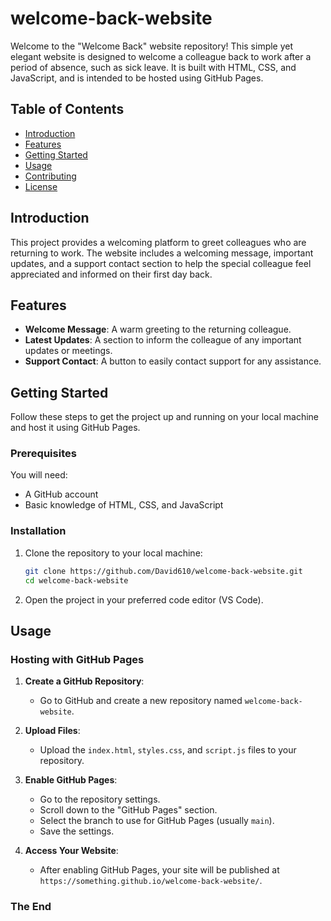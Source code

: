 # welcome-back-website


Welcome to the "Welcome Back" website repository! This simple yet elegant website is designed to welcome a colleague back to work after a period of absence, such as sick leave. It is built with HTML, CSS, and JavaScript, and is intended to be hosted using GitHub Pages.

## Table of Contents

- [Introduction](#introduction)
- [Features](#features)
- [Getting Started](#getting-started)
- [Usage](#usage)
- [Contributing](#contributing)
- [License](#license)

## Introduction

This project provides a welcoming platform to greet colleagues who are returning to work. The website includes a welcoming message, important updates, and a support contact section to help the special colleague feel appreciated and informed on their first day back.

## Features

- **Welcome Message**: A warm greeting to the returning colleague.
- **Latest Updates**: A section to inform the colleague of any important updates or meetings.
- **Support Contact**: A button to easily contact support for any assistance.

## Getting Started

Follow these steps to get the project up and running on your local machine and host it using GitHub Pages.

### Prerequisites

You will need:
- A GitHub account
- Basic knowledge of HTML, CSS, and JavaScript

### Installation

1. Clone the repository to your local machine:
    ```sh
    git clone https://github.com/David610/welcome-back-website.git
    cd welcome-back-website
    ```

2. Open the project in your preferred code editor (VS Code).

## Usage

### Hosting with GitHub Pages

1. **Create a GitHub Repository**:
   - Go to GitHub and create a new repository named `welcome-back-website`.

2. **Upload Files**:
   - Upload the `index.html`, `styles.css`, and `script.js` files to your repository.

3. **Enable GitHub Pages**:
   - Go to the repository settings.
   - Scroll down to the "GitHub Pages" section.
   - Select the branch to use for GitHub Pages (usually `main`).
   - Save the settings.

4. **Access Your Website**:
   - After enabling GitHub Pages, your site will be published at `https://something.github.io/welcome-back-website/`.

### The End

